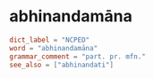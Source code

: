 # abhinandamāna

``` toml
dict_label = "NCPED"
word = "abhinandamāna"
grammar_comment = "part. pr. mfn."
see_also = ["abhinandati"]
```

